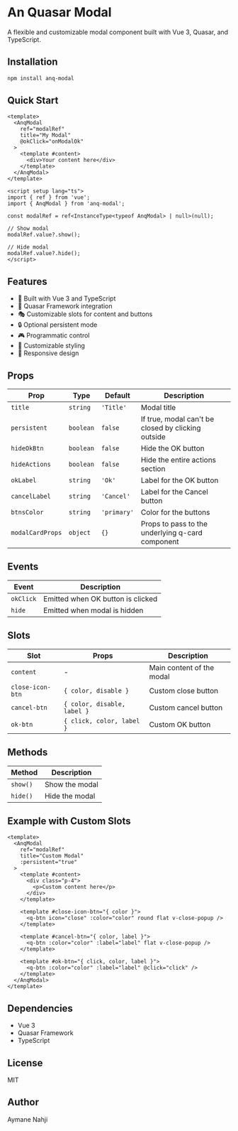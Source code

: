 # An Quasar Modal

A flexible and customizable modal component built with Vue 3, Quasar, and TypeScript.

## Installation

```bash
npm install anq-modal
```

## Quick Start

```vue
<template>
  <AnqModal
    ref="modalRef"
    title="My Modal"
    @okClick="onModalOk"
  >
    <template #content>
      <div>Your content here</div>
    </template>
  </AnqModal>
</template>

<script setup lang="ts">
import { ref } from 'vue';
import { AnqModal } from 'anq-modal';

const modalRef = ref<InstanceType<typeof AnqModal> | null>(null);

// Show modal
modalRef.value?.show();

// Hide modal
modalRef.value?.hide();
</script>
```

## Features

- 🎯 Built with Vue 3 and TypeScript
- 🎨 Quasar Framework integration
- 🎭 Customizable slots for content and buttons
- 🔒 Optional persistent mode
- 🎮 Programmatic control
- 🎨 Customizable styling
- 📱 Responsive design

## Props

| Prop | Type | Default | Description |
|------|------|---------|-------------|
| `title` | `string` | `'Title'` | Modal title |
| `persistent` | `boolean` | `false` | If true, modal can't be closed by clicking outside |
| `hideOkBtn` | `boolean` | `false` | Hide the OK button |
| `hideActions` | `boolean` | `false` | Hide the entire actions section |
| `okLabel` | `string` | `'Ok'` | Label for the OK button |
| `cancelLabel` | `string` | `'Cancel'` | Label for the Cancel button |
| `btnsColor` | `string` | `'primary'` | Color for the buttons |
| `modalCardProps` | `object` | `{}` | Props to pass to the underlying q-card component |

## Events

| Event | Description |
|-------|-------------|
| `okClick` | Emitted when OK button is clicked |
| `hide` | Emitted when modal is hidden |

## Slots

| Slot | Props | Description |
|------|-------|-------------|
| `content` | - | Main content of the modal |
| `close-icon-btn` | `{ color, disable }` | Custom close button |
| `cancel-btn` | `{ color, disable, label }` | Custom cancel button |
| `ok-btn` | `{ click, color, label }` | Custom OK button |

## Methods

| Method | Description |
|--------|-------------|
| `show()` | Show the modal |
| `hide()` | Hide the modal |

## Example with Custom Slots

```vue
<template>
  <AnqModal
    ref="modalRef"
    title="Custom Modal"
    :persistent="true"
  >
    <template #content>
      <div class="p-4">
        <p>Custom content here</p>
      </div>
    </template>
    
    <template #close-icon-btn="{ color }">
      <q-btn icon="close" :color="color" round flat v-close-popup />
    </template>
    
    <template #cancel-btn="{ color, label }">
      <q-btn :color="color" :label="label" flat v-close-popup />
    </template>
    
    <template #ok-btn="{ click, color, label }">
      <q-btn :color="color" :label="label" @click="click" />
    </template>
  </AnqModal>
</template>
```

## Dependencies

- Vue 3
- Quasar Framework
- TypeScript

## License

MIT

## Author

Aymane Nahji 
